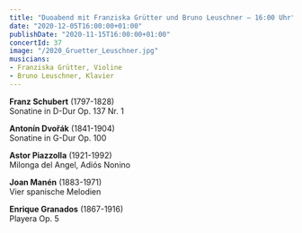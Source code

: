 ```yaml
---
title: "Duoabend mit Franziska Grütter und Bruno Leuschner – 16:00 Uhr"
date: "2020-12-05T16:00:00+01:00"
publishDate: "2020-11-15T16:00:00+01:00"
concertId: 37
image: "/2020_Gruetter_Leuschner.jpg"
musicians:
- Franziska Grütter, Violine
- Bruno Leuschner, Klavier
---
```


__Franz Schubert__ (1797-1828)  
Sonatine in D-Dur Op. 137 Nr. 1

__Antonín Dvořák__ (1841-1904)  
Sonatine in G-Dur Op. 100

__Astor Piazzolla__ (1921-1992)  
Milonga del Angel, Adiós Nonino 

__Joan Manén__ (1883-1971)  
Vier spanische Melodien

__Enrique Granados__ (1867-1916)  
Playera Op. 5
